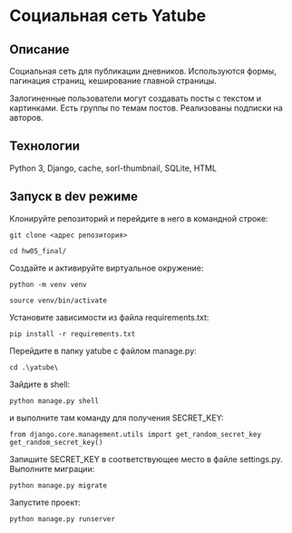 # Социальная сеть Yatube

## Описание
Социальная сеть для публикации дневников. Используются формы, пагинация страниц, кеширование главной страницы.

Залогиненные пользователи могут создавать посты с текстом и картинками. Есть группы по темам постов. Реализованы подписки на авторов.

## Технологии
Python 3, Django, cache, sorl-thumbnail, SQLite, HTML

## Запуск в dev режиме
Клонируйте репозиторий и перейдите в него в командной строке:
```
git clone <адрес репозитория>
```
```
cd hw05_final/
```
Cоздайте и активируйте виртуальное окружение:
```
python -m venv venv
```
```
source venv/bin/activate
```
Установите зависимости из файла requirements.txt:
```
pip install -r requirements.txt
```
Перейдите в папку yatube с файлом manage.py:
```
cd .\yatube\
```
Зайдите в shell:
```
python manage.py shell
```
и выполните там команду для получения SECRET_KEY:
```
from django.core.management.utils import get_random_secret_key  
get_random_secret_key()
```
Запишите SECRET_KEY в соответствующее место в файле settings.py.
Выполните миграции:
```
python manage.py migrate
```
Запустите проект:
```
python manage.py runserver
```
